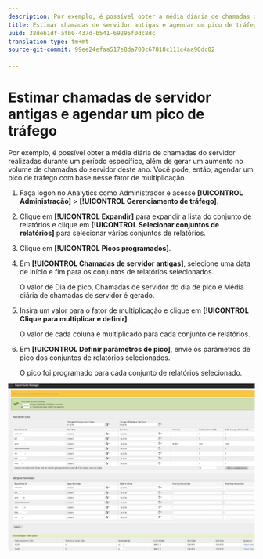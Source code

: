 ```yaml
---
description: Por exemplo, é possível obter a média diária de chamadas do servidor realizadas durante um período específico, além de gerar um aumento no volume de chamadas do servidor deste ano. Você pode, então, agendar um pico de tráfego com base nesse fator de multiplicação.
title: Estimar chamadas de servidor antigas e agendar um pico de tráfego
uuid: 38deb1df-afb0-437d-b541-69295f0dc8dc
translation-type: tm+mt
source-git-commit: 99ee24efaa517e8da700c67818c111c4aa90dc02

---
```



# Estimar chamadas de servidor antigas e agendar um pico de tráfego

Por exemplo, é possível obter a média diária de chamadas do servidor realizadas durante um período específico, além de gerar um aumento no volume de chamadas do servidor deste ano. Você pode, então, agendar um pico de tráfego com base nesse fator de multiplicação.

1. Faça logon no Analytics como Administrador e acesse **[!UICONTROL Administração]** > **[!UICONTROL Gerenciamento de tráfego]**.

1. Clique em **[!UICONTROL Expandir]** para expandir a lista do conjunto de relatórios e clique em **[!UICONTROL Selecionar conjuntos de relatórios]** para selecionar vários conjuntos de relatórios.

1. Clique em **[!UICONTROL Picos programados]**.
1. Em **[!UICONTROL Chamadas de servidor antigas]**, selecione uma data de início e fim para os conjuntos de relatórios selecionados.

   O valor de Dia de pico, Chamadas de servidor do dia de pico e Média diária de chamadas de servidor é gerado.

1. Insira um valor para o fator de multiplicação e clique em **[!UICONTROL Clique para multiplicar e definir]**.

   O valor de cada coluna é multiplicado para cada conjunto de relatórios.

1. Em **[!UICONTROL Definir parâmetros de pico]**, envie os parâmetros de pico dos conjuntos de relatórios selecionados.

   O pico foi programado para cada conjunto de relatórios selecionado.

![](assets/past_server_calls.png)

